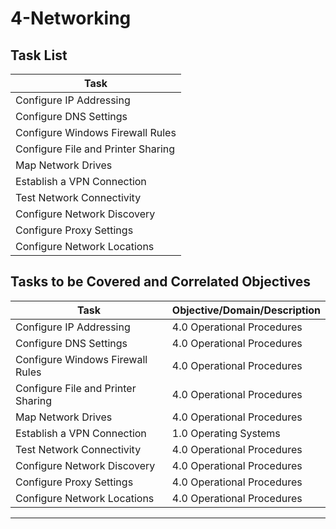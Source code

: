 # 4-Networking

## Task List

| Task                           |
|--------------------------------|
| Configure IP Addressing        |
| Configure DNS Settings         |
| Configure Windows Firewall Rules|
| Configure File and Printer Sharing|
| Map Network Drives             |
| Establish a VPN Connection     |
| Test Network Connectivity      |
| Configure Network Discovery    |
| Configure Proxy Settings       |
| Configure Network Locations    |

## Tasks to be Covered and Correlated Objectives

| Task                           | Objective/Domain/Description                                      |
|--------------------------------|------------------------------------------------------------------|
| Configure IP Addressing        | 4.0 Operational Procedures                                        |
| Configure DNS Settings         | 4.0 Operational Procedures                                        |
| Configure Windows Firewall Rules| 4.0 Operational Procedures                                       |
| Configure File and Printer Sharing| 4.0 Operational Procedures                                     |
| Map Network Drives             | 4.0 Operational Procedures                                        |
| Establish a VPN Connection     | 1.0 Operating Systems                                             |
| Test Network Connectivity      | 4.0 Operational Procedures                                        |
| Configure Network Discovery    | 4.0 Operational Procedures                                        |
| Configure Proxy Settings       | 4.0 Operational Procedures                                        |
| Configure Network Locations    | 4.0 Operational Procedures                                        |

---


